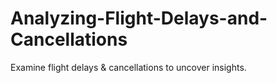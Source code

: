# Analyzing-Flight-Delays-and-Cancellations
Examine flight delays &amp; cancellations to uncover insights.
